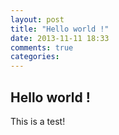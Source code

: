 ```yaml
---
layout: post
title: "Hello world !"
date: 2013-11-11 18:33
comments: true
categories: 
---
```

<h2>Hello world !</h2>
<p>This is a test!</p>
